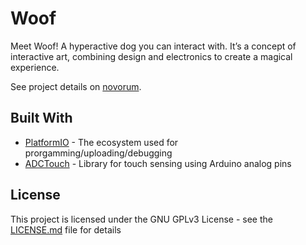 # Woof

Meet Woof! A hyperactive dog you can interact with. It’s a concept of interactive art, combining design and electronics to create a magical experience.

See project details on [novorum](https://novorum.nl/portfolio/woof/).

## Built With

* [PlatformIO](https://platformio.org/) - The ecosystem used for prorgamming/uploading/debugging
* [ADCTouch](https://github.com/martin2250/ADCTouch) - Library for touch sensing using Arduino analog pins

## License

This project is licensed under the GNU GPLv3 License - see the [LICENSE.md](LICENSE.md) file for details
